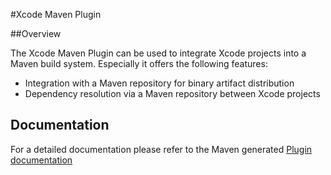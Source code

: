 #Xcode Maven Plugin

##Overview

The Xcode Maven Plugin can be used to integrate Xcode projects into a Maven build system. Especially it offers the following features:

* Integration with a Maven repository for binary artifact distribution
* Dependency resolution via a Maven repository between Xcode projects



## Documentation

For a detailed documentation please refer to the Maven generated [Plugin documentation](http://sap-production.github.com/xcode-maven-plugin/site/index.html)

